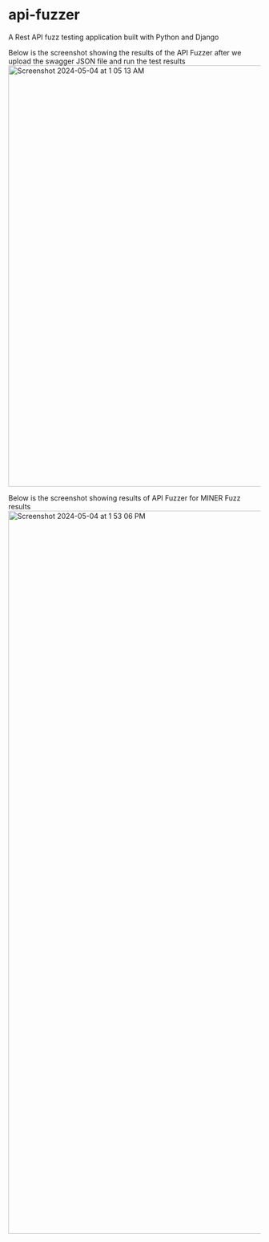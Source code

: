 # api-fuzzer
A Rest API fuzz testing application built with Python and Django

Below is the screenshot showing the results of the API Fuzzer after we upload the swagger JSON file and run the test results
<img width="839" alt="Screenshot 2024-05-04 at 1 05 13 AM" src="https://github.com/Utkal97/api-fuzzer/assets/31804001/f7ac48fc-003d-4245-81c0-293cea81b734">

Below is the screenshot showing results of API Fuzzer for MINER Fuzz results
<img width="1440" alt="Screenshot 2024-05-04 at 1 53 06 PM" src="https://github.com/Utkal97/api-fuzzer/assets/31804001/cade0864-6bef-4fc9-baa7-2cd44b4d17f7">
